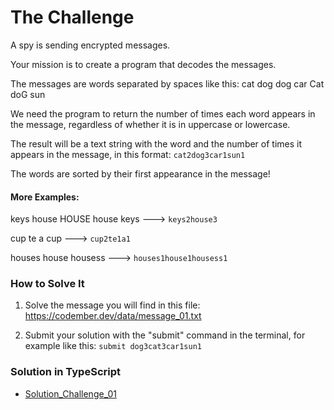 # The Challenge 
A spy is sending encrypted messages.

Your mission is to create a program that decodes the messages.

The messages are words separated by spaces like this:
cat dog dog car Cat doG sun

We need the program to return the number of times each word appears in the message, regardless of whether it is in uppercase or lowercase.

The result will be a text string with the word and the number of times it appears in the message, in this format:
``cat2dog3car1sun1``

The words are sorted by their first appearance in the message!

#### More Examples: 
keys house HOUSE house keys ---> ``keys2house3``

cup te a cup ---> ``cup2te1a1``

houses house housess ---> ``houses1house1housess1``

### How to Solve It 
1. Solve the message you will find in this file: https://codember.dev/data/message_01.txt

2. Submit your solution with the "submit" command in the terminal, for example like this:
``submit dog3cat3car1sun1``


### Solution in TypeScript

- [Solution_Challenge_01](https://github.com/Othamae/codember_23/blob/main/challenge_01/challenge_01.ts)